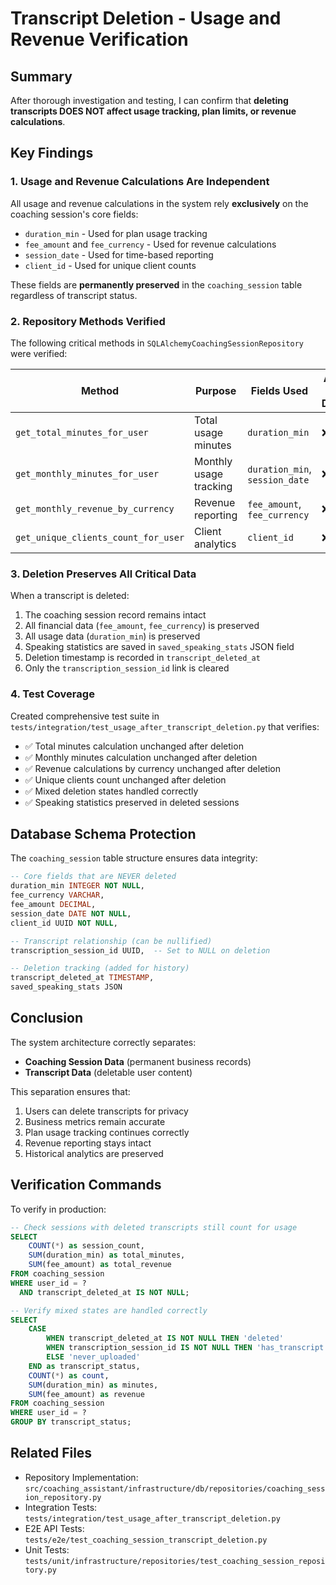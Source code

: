 # Transcript Deletion - Usage and Revenue Verification

## Summary

After thorough investigation and testing, I can confirm that **deleting transcripts DOES NOT affect usage tracking, plan limits, or revenue calculations**.

## Key Findings

### 1. Usage and Revenue Calculations Are Independent

All usage and revenue calculations in the system rely **exclusively** on the coaching session's core fields:
- `duration_min` - Used for plan usage tracking
- `fee_amount` and `fee_currency` - Used for revenue calculations
- `session_date` - Used for time-based reporting
- `client_id` - Used for unique client counts

These fields are **permanently preserved** in the `coaching_session` table regardless of transcript status.

### 2. Repository Methods Verified

The following critical methods in `SQLAlchemyCoachingSessionRepository` were verified:

| Method | Purpose | Fields Used | Affected by Deletion? |
|--------|---------|-------------|----------------------|
| `get_total_minutes_for_user` | Total usage minutes | `duration_min` | ❌ No |
| `get_monthly_minutes_for_user` | Monthly usage tracking | `duration_min`, `session_date` | ❌ No |
| `get_monthly_revenue_by_currency` | Revenue reporting | `fee_amount`, `fee_currency` | ❌ No |
| `get_unique_clients_count_for_user` | Client analytics | `client_id` | ❌ No |

### 3. Deletion Preserves All Critical Data

When a transcript is deleted:
1. The coaching session record remains intact
2. All financial data (`fee_amount`, `fee_currency`) is preserved
3. All usage data (`duration_min`) is preserved
4. Speaking statistics are saved in `saved_speaking_stats` JSON field
5. Deletion timestamp is recorded in `transcript_deleted_at`
6. Only the `transcription_session_id` link is cleared

### 4. Test Coverage

Created comprehensive test suite in `tests/integration/test_usage_after_transcript_deletion.py` that verifies:

- ✅ Total minutes calculation unchanged after deletion
- ✅ Monthly minutes calculation unchanged after deletion
- ✅ Revenue calculations by currency unchanged after deletion
- ✅ Unique clients count unchanged after deletion
- ✅ Mixed deletion states handled correctly
- ✅ Speaking statistics preserved in deleted sessions

## Database Schema Protection

The `coaching_session` table structure ensures data integrity:

```sql
-- Core fields that are NEVER deleted
duration_min INTEGER NOT NULL,
fee_currency VARCHAR,
fee_amount DECIMAL,
session_date DATE NOT NULL,
client_id UUID NOT NULL,

-- Transcript relationship (can be nullified)
transcription_session_id UUID,  -- Set to NULL on deletion

-- Deletion tracking (added for history)
transcript_deleted_at TIMESTAMP,
saved_speaking_stats JSON
```

## Conclusion

The system architecture correctly separates:
- **Coaching Session Data** (permanent business records)
- **Transcript Data** (deletable user content)

This separation ensures that:
1. Users can delete transcripts for privacy
2. Business metrics remain accurate
3. Plan usage tracking continues correctly
4. Revenue reporting stays intact
5. Historical analytics are preserved

## Verification Commands

To verify in production:

```sql
-- Check sessions with deleted transcripts still count for usage
SELECT
    COUNT(*) as session_count,
    SUM(duration_min) as total_minutes,
    SUM(fee_amount) as total_revenue
FROM coaching_session
WHERE user_id = ?
  AND transcript_deleted_at IS NOT NULL;

-- Verify mixed states are handled correctly
SELECT
    CASE
        WHEN transcript_deleted_at IS NOT NULL THEN 'deleted'
        WHEN transcription_session_id IS NOT NULL THEN 'has_transcript'
        ELSE 'never_uploaded'
    END as transcript_status,
    COUNT(*) as count,
    SUM(duration_min) as minutes,
    SUM(fee_amount) as revenue
FROM coaching_session
WHERE user_id = ?
GROUP BY transcript_status;
```

## Related Files

- Repository Implementation: `src/coaching_assistant/infrastructure/db/repositories/coaching_session_repository.py`
- Integration Tests: `tests/integration/test_usage_after_transcript_deletion.py`
- E2E API Tests: `tests/e2e/test_coaching_session_transcript_deletion.py`
- Unit Tests: `tests/unit/infrastructure/repositories/test_coaching_session_repository.py`